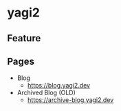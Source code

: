 # yagi2

## Feature

## Pages
- Blog
  - https://blog.yagi2.dev
- Archived Blog (OLD)
  - https://archive-blog.yagi2.dev
